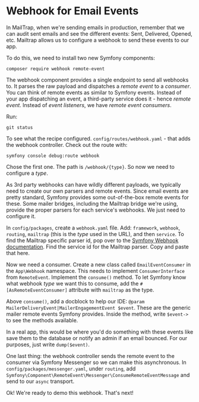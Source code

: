 # Webhook for Email Events

In MailTrap, when we're sending emails in production, remember that we can audit
sent emails and see the different events: Sent, Delivered, Opened, etc.
Mailtrap allows us to configure a webhook to send these events to our app.

To do this, we need to install two new Symfony components:

```terminal
composer require webhook remote-event
```

The webhook component provides a single endpoint to send all webhooks to.
It parses the raw payload and dispatches a *remote event* to a *consumer*.
You can think of remote events as similar to Symfony events. Instead of
your app dispatching an event, a third-party service does it - hence
*remote event*. Instead of *event listeners*, we have *remote event consumers*.

Run:

```terminal
git status
```

To see what the recipe configured. `config/routes/webhook.yaml` - that
adds the webhook controller. Check out the route with:

```terminal
symfony console debug:route webhook
```

Chose the first one. The path is `/webhook/{type}`. So now we need to
configure a *type*.

As 3rd party webhooks can have wildly different payloads, we typically
need to create our own parsers and remote events. Since email events are
pretty standard, Symfony provides some out-of-the-box remote events for
these. Some mailer bridges, including the Mailtrap bridge we're using,
provide the proper parsers for each service's webhooks. We just need
to configure it.

In `config/packages`, create a `webhook.yaml` file. Add: `framework`,
`webhook`, `routing`, `mailtrap` (this is the *type* used in the URL),
and then `service`. To find the Mailtrap specific parser id, pop over to the
[Symfony Webhook documentation](https://symfony.com/doc/current/webhook.html).
Find the service id for the Mailtrap parser. Copy and paste that here.

Now we need a consumer. Create a new class called `EmailEventConsumer`
in the `App\Webhook` namespace. This needs to implement
`ConsumerInterface` from `RemoteEvent`. Implement the `consume()` method.
To let Symfony know what webhook *type* we want this to consume, add
the `#[AsRemoteEventConsumer]` attribute with `mailtrap` as the type.

Above `consume()`, add a docblock to help our IDE:
`@param MailerDeliveryEvent|MailerEngagementEvent $event`. These are the
generic mailer remote events Symfony provides. Inside the method,
write `$event->` to see the methods available.

In a real app, this would be where you'd do something with these events like
save them to the database or notify an admin if an email bounced. For our
purposes, just write `dump($event)`.

One last thing: the webhook controller sends the remote event to the consumer
via Symfony Messenger so we can make this asynchronous. In
`config/packages/messenger.yaml`, under `routing`, add
`Symfony\Component\RemoteEvent\Messenger\ConsumeRemoteEventMessage` and
send to our `async` transport.

Ok! We're ready to demo this webhook. That's next!
